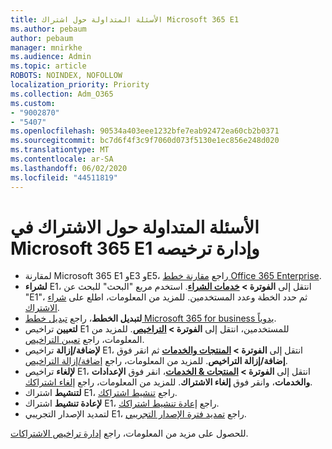 ```yaml
---
title: الأسئلة المتداولة حول اشتراك Microsoft 365 E1
ms.author: pebaum
author: pebaum
manager: mnirkhe
ms.audience: Admin
ms.topic: article
ROBOTS: NOINDEX, NOFOLLOW
localization_priority: Priority
ms.collection: Adm_O365
ms.custom:
- "9002870"
- "5407"
ms.openlocfilehash: 90534a403eee1232bfe7eab92472ea60cb2b0371
ms.sourcegitcommit: bc7d6f4f3c9f7060d073f5130e1ec856e248d020
ms.translationtype: MT
ms.contentlocale: ar-SA
ms.lasthandoff: 06/02/2020
ms.locfileid: "44511819"
---
```

# <a name="microsoft-365-e1-subscription-and-license-management-faq"></a>الأسئلة المتداولة حول الاشتراك في Microsoft 365 E1 وإدارة ترخيصه

- لمقارنة Microsoft 365 E1 وE3 وE5، راجع [مقارنة خطط Office 365 Enterprise](https://www.microsoft.com/microsoft-365/business/compare-more-office-365-for-business-plans).
- **لشراء** E1، انتقل إلى **الفوترة > [خدمات الشراء](https://go.microsoft.com/fwlink/p/?linkid=868433)**. استخدم مربع "البحث" للبحث عن "E1"، ثم حدد الخطة وعدد المستخدمين. للمزيد من المعلومات، اطلع على [شراء الاشتراك](https://docs.microsoft.com/microsoft-365/commerce/buy-another-subscription?view=o365-worldwide).
- **لتبديل الخطط**، راجع [تبديل خطط Microsoft 365 for business يدوياً](https://docs.microsoft.com/microsoft-365/commerce/subscriptions/switch-plans-manually?view=o365-worldwide).
- **لتعيين** تراخيص E1 للمستخدمين، انتقل إلى **الفوترة > [التراخيص](https://go.microsoft.com/fwlink/p/?linkid=842264)**. للمزيد من المعلومات، راجع [تعيين التراخيص](https://docs.microsoft.com/microsoft-365/admin/manage/assign-licenses-to-users?view=o365-worldwide).
- **لإضافة/إزالة** تراخيص E1، انتقل إلى **الفوترة > [المنتجات والخدمات](https://go.microsoft.com/fwlink/p/?linkid=842054)** ثم انقر فوق **إضافة/إزالة التراخيص**. للمزيد من المعلومات، راجع [إضافة/إزالة التراخيص](https://docs.microsoft.com/microsoft-365/commerce/licenses/buy-licenses?view=o365-worldwide#add-or-remove-licenses-for-your-business-subscription). 
- **لإلغاء** تراخيص E1، انتقل إلى **الفوترة > [المنتجات & الخدمات](https://go.microsoft.com/fwlink/p/?linkid=842054)**، انقر فوق **الإعدادات والخدمات**، وانقر فوق **إلغاء الاشتراك**. للمزيد من المعلومات، راجع [إلغاء اشتراكك](https://docs.microsoft.com/microsoft-365/commerce/subscriptions/cancel-your-subscription).
- **لتنشيط** اشتراك E1، راجع [تنشيط اشتراكك](https://docs.microsoft.com/alchemyinsights/activate-your-office-365-subscription).
- **لإعادة تنشيط** اشتراك E1، راجع [إعادة تنشيط اشتراكك](https://docs.microsoft.com/alchemyinsights/reactivate-your-subscription).
- لتمديد الإصدار التجريبي E1، راجع [تمديد فترة الإصدار التجريبي](https://docs.microsoft.com/alchemyinsights/extend-your-trial-for-office-365-for-business).

للحصول على مزيد من المعلومات، راجع [إدارة تراخيص الاشتراكات](https://docs.microsoft.com/microsoft-365/commerce/licenses/buy-licenses?view=o365-worldwide#add-or-remove-licenses-for-your-business-subscription).
